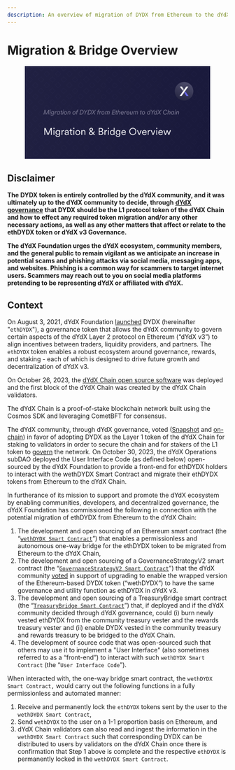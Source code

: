 ```yaml
---
description: An overview of migration of DYDX from Ethereum to the dYdX Chain.
---
```


# Migration & Bridge Overview

<figure><img src="../.gitbook/assets/Migration &#x26; Bridge Overview.png" alt=""><figcaption></figcaption></figure>

## Disclaimer

**The DYDX token is entirely controlled by the dYdX community, and it was ultimately up to the dYdX community to decide, through** [**dYdX governance**](https://dydx.community/dashboard/proposal/15) **that DYDX should be the L1 protocol token of the dYdX Chain and how to effect any required token migration and/or any other necessary actions, as well as any other matters that affect or relate to the ethDYDX token or dYdX v3 Governance.**

**The dYdX Foundation urges the dYdX ecosystem, community members, and the general public to remain vigilant as we anticipate an increase in potential scams and phishing attacks via social media, messaging apps, and websites. Phishing is a common way for scammers to target internet users. Scammers may reach out to you on social media platforms pretending to be representing dYdX or affiliated with dYdX.**&#x20;

## Context

On August 3, 2021, dYdX Foundation [launched](https://dydx.foundation/blog/introducing-dydx-token) DYDX (hereinafter "`ethDYDX`"), a governance token that allows the dYdX community to govern certain aspects of the dYdX Layer 2 protocol on Ethereum (“dYdX v3”) to align incentives between traders, liquidity providers, and partners. The `ethDYDX` token enables a robust ecosystem around governance, rewards, and staking - each of which is designed to drive future growth and decentralization of dYdX v3.

On October 26, 2023, the [dYdX Chain open source software](https://dydx.exchange/blog/dydx-chain-official-release) was deployed and the  first block of the dYdX Chain was created by the dYdX Chain validators.

The dYdX Chain is a proof-of-stake blockchain network built using the Cosmos SDK and leveraging CometBFT for consensus.&#x20;

The dYdX community, through dYdX governance, voted ([Snapshot](https://snapshot.org/#/dydxgov.eth/proposal/0x17026e18317dc29fe745d3130246a83b1485612da9c97e7261e8f659cf33663c) and [on-chain](https://dydx.community/dashboard/proposal/15)) in favor of adopting DYDX as the Layer 1 token of the dYdX Chain for staking to validators in order to secure the chain and for stakers of the L1 token to [govern](https://dydx.exchange/blog/v4-deep-dive-governance) the network. On October 30, 2023, the dYdX Operations subDAO deployed the User Interface Code (as defined below) open-sourced by the dYdX Foundation to provide a front-end for ethDYDX holders to interact with the wethDYDX Smart Contract and migrate their ethDYDX tokens from Ethereum to the dYdX Chain.&#x20;

In furtherance of its mission to support and promote the dYdX ecosystem by enabling communities, developers, and decentralized governance, the dYdX Foundation has commissioned the following in connection with the potential migration of ethDYDX from Ethereum to the dYdX Chain:&#x20;

1. The development and open sourcing of an Ethereum smart contract (the “[`wethDYDX Smart Contract`](wethdydx-smart-contract.md)”) that enables a permissionless and autonomous one-way bridge for the ethDYDX token to be migrated from Ethereum to the dYdX Chain,
2. The development and open sourcing of a GovernanceStrategyV2 smart contract (the “[`GovernanceStrategyV2 Smart Contract`](governancestrategyv2-smart-contract.md)”) that the dYdX community [voted](https://dydx.community/dashboard/proposal/15) in support of upgrading to enable the wrapped version of the Ethereum-based DYDX token (“wethDYDX”) to have the same governance and utility function as ethDYDX in dYdX v3.
3. The development and open sourcing of a TreasuryBridge smart contract (the “[`TreasuryBridge Smart Contract`](treasurybridge-smart-contract/)”)  that, if deployed and if the dYdX community decided through dYdX governance, could (i) burn newly vested ethDYDX from the community treasury vester and the rewards treasury vester and (ii) enable DYDX vested in the community treasury and rewards treasury to be bridged to the dYdX Chain.
4. The development of source code that was open-sourced such that others may use it to implement a "User Interface" (also sometimes referred to as a “front-end”) to interact with such `wethDYDX Smart Contract` (the “`User Interface Code`”).

When interacted with, the one-way bridge smart contract, the `wethDYDX Smart Contract,`  would carry out the following functions in a fully permissionless and automated manner:

1. Receive and permanently lock the `ethDYDX` tokens sent by the user to the `wethDYDX Smart Contract`,&#x20;
2. Send `wethDYDX` to the user on a 1-1 proportion basis on Ethereum, and
3. dYdX Chain validators can also read and ingest the information in the `wethDYDX Smart Contract` such that corresponding DYDX can be distributed to users by validators on the dYdX Chain once there is confirmation that Step 1 above is complete and the respective `ethDYDX` is permanently locked in the `wethDYDX Smart Contract`.
